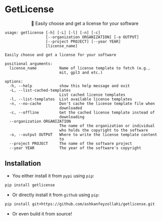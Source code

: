 # GetLicense

<p align="center">📖 Easily choose and get a license for your software</p>

```
usage: getlicense [-h] [-L] [-l] [-n] [-c]
                  [--organization ORGANIZATION] [-o OUTPUT]
                  [--project PROJECT] [--year YEAR]
                  [license_name]

Easily choose and get a license for your software

positional arguments:
  license_name          Name of license template to fetch (e.g.,
                        mit, gpl3 and etc.)

options:
  -h, --help            show this help message and exit
  -L, --list-cached-templates
                        List cached license templates
  -l, --list-templates  List available license templates
  -n, --no-cache        Don't cache the license template file when
                        downloaded
  -c, --offline         Get the cached license template instead of
                        downloading
  --organization ORGANIZATION
                        The name of the organization or individual
                        who holds the copyright to the software
  -o, --output OUTPUT   Where to write the license template content
                        to
  --project PROJECT     The name of the software project
  --year YEAR           The year of the software's copyright
```

## Installation

- You either install it from `pypi` using `pip`:

```bash
pip install getlicense
```

- Or directly install it from `github` using `pip`:

```bash
pip install git+https://github.com/ashkanfeyzollahi/getlicense.git
```

- Or even build it from source!
